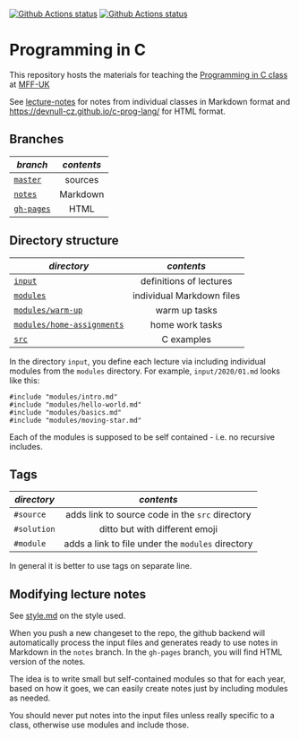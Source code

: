 [![Github Actions status](https://github.com/devnull-cz/c-prog-lang/workflows/Refresh%20notes/badge.svg)](https://github.com/devnull-cz/c-prog-lang/actions?query=workflow%3A%22Refresh+notes%22)
[![Github Actions status](https://github.com/devnull-cz/c-prog-lang/workflows/Compile%20source%20code/badge.svg)](https://github.com/devnull-cz/c-prog-lang/actions?query=workflow%3A%22Compile+source+code%22)

# Programming in C

This repository hosts the materials for teaching the [Programming in C class](http://mff.devnull.cz/c-prog-lang/) at [MFF-UK](http://www.mff.cuni.cz) 

See [lecture-notes](https://github.com/devnull-cz/c-prog-lang/tree/notes) for notes from individual classes in Markdown format and https://devnull-cz.github.io/c-prog-lang/ for HTML format.

## Branches

| *branch* | *contents* |
| ------------- |:-------------:|
| [`master`](https://github.com/devnull-cz/c-prog-lang/tree/master) | sources |
| [`notes`](https://github.com/devnull-cz/c-prog-lang/tree/notes) | Markdown |
| [`gh-pages`](https://github.com/devnull-cz/c-prog-lang/tree/gh-pages) | HTML |

## Directory structure

| *directory* | *contents* |
| ------------- |:-------------:|
| [`input`](https://github.com/devnull-cz/c-prog-lang/tree/master/input) | definitions of lectures |
| [`modules`](https://github.com/devnull-cz/c-prog-lang/tree/master/modules) | individual Markdown files |
| [`modules/warm-up`](https://github.com/devnull-cz/c-prog-lang/tree/master/modules/warm-up) | warm up tasks |
| [`modules/home-assignments`](https://github.com/devnull-cz/c-prog-lang/tree/master/modules/home-assignments) | home work tasks |
| [`src`](https://github.com/devnull-cz/c-prog-lang/tree/master/src) | C examples |

In the directory `input`, you define each lecture via including individual
modules from the `modules` directory.  For example, `input/2020/01.md` looks
like this:

```
#include "modules/intro.md"
#include "modules/hello-world.md"
#include "modules/basics.md"
#include "modules/moving-star.md"
```

Each of the modules is supposed to be self contained - i.e. no recursive
includes.

## Tags

| *directory* | *contents* |
| ------------- |:-------------:|
| `#source` | adds link to source code in the `src` directory |
| `#solution` | ditto but with different emoji |
| `#module` | adds a link to file under the `modules` directory |

In general it is better to use tags on separate line.

## Modifying lecture notes

See [style.md](/style.md) on the style used.

When you push a new changeset to the repo, the github backend will automatically
process the input files and generates ready to use notes in Markdown in the
`notes` branch.  In the `gh-pages` branch, you will find HTML version
of the notes.

The idea is to write small but self-contained modules so that for each year,
based on how it goes, we can easily create notes just by including modules as
needed.

You should never put notes into the input files unless really specific to a
class, otherwise use modules and include those.
